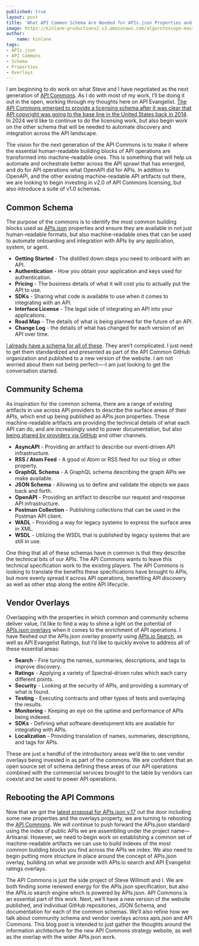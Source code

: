 ```yaml
---
published: true
layout: post
title: 'What API Common Schema Are Needed for APIs.json Properties and Overlays'
image: https://kinlane-productions2.s3.amazonaws.com/algorotoscope-master/bf-skinner-seatlle-shipping-mountain.jpg
author:
    name: kinlane
tags:
- APIs.json
- API Commons
- Schema
- Properties
- Overlays
---
```

I am beginning to do work on what Steve and I have negotiated as the next generation of [API Commons](http://apicommons.org/). As I do with most of my work, I’ll be doing it out in the open, working through my thoughts here on API Evangelist. [The API Commons emerged to provide a licensing schema after it was clear that API copyright was going to the base line in the United States back in 2014](https://apievangelist.com/2021/04/13/My-oracle-vs-google-api-copyright-journey/). In 2024 we’d like to continue to do the licensing work, but also begin work on the other schema that will be needed to automate discovery and integration across the API landscape. 

The vision for the next generation of the API Commons is to make it where the essential human-readable building blocks of API operations are transformed into machine-readable ones. This is something that will help us automate and orchestrate better across the API sprawl that has emerged, and do for API operations what OpenAPI did for APIs. In addition to OpenAPI, and the other existing machine-readable API artifacts out there, we are looking to begin investing in v2.0 of API Commons licensing, but also introduce a suite of v1.0 schemas.

## Common Schema
The purpose of the commons is to identify the most common building blocks used as [APIs.json](https://apisjson.org) properties and ensure they are available in not just human-readable formats, but also machine-readable ones that can be used to automate onboarding and integration with APIs by any application, system, or agent.

- **Getting Started** - The distilled down steps you need to onboard with an API. 
- **Authentication** - How you obtain your application and keys used for authentication.
- **Pricing** - The business details of what it will cost you to actually put the API to use.
- **SDKs** - Sharing what code is available to use when it comes to integrating with an API.
- **Interface License** - The legal side of integrating an API into your applications.
- **Road Map** - The details of what is being planned for the future of an API.
- **Change Log** - the details of what has changed for each version of an API over time.

[I already have a schema for all of these](https://github.com/api-search/developer-portal/tree/main/_data). They aren’t complicated. I just need to get them standardized and presented as part of the API Common GitHub organization and published to a new version of the website. I am not worried about them not being perfect—-I am just looking to get the conversation started.

## Community Schema
As inspiration for the common schema, there are a range of existing artifacts in use across API providers to describe the surface areas of their APIs, which end up being published as APIs.json properties. These machine-readable artifacts are providing the technical details of what each API can do, and are increasingly used to power documentation, but also [being shared by providers via GitHub](https://apievangelist.com/2024/03/31/using-github-to-manage-your-openapis/) and other channels.

- **AsyncAPI** - Providing an artifact to describe our event-driven API infrastructure.
- **RSS / Atom Feed** - A good ol Atom or RSS feed for our blog or other property.
- **GraphQL Schema** - A GraphQL schema describing the graph APIs we make available.
- **JSON Schema** - Allowing us to define and validate the objects we pass back and forth.
- **OpenAPI** - Providing an artifact to describe our request and response API infrastructure.
- **Postman Collection** - Publishing collections that can be used in the Postman API client.
- **WADL** - Providing a way for legacy systems to express the surface area in XML.
- **WSDL** - Utilizing the WSDL that is published by legacy systems that are still in use.

One thing that all of these schemas have in common is that they describe the technical bits of our APIs. The API Commons wants to leave this technical specification work to the existing players. The API Commons is looking to translate the benefits these specifications have brought to APIs, but more evenly spread it across API operations, benefiting API discovery as well as other stop along the entire API lifecycle.

## Vendor Overlays
Overlapping with the properties in which common and community schema deliver value, I’d like to find a way to shine a light on the potential of [APIs.json overlays](https://apisjson.org/2024/02/24/a-proposal-for-apis-json-version-017/) when it comes to the enrichment of API operations. I have fleshed out the APIs.json overlay property using [APIs.io Search](https://apis.io), as well as API Evangelist Ratings, but I’d like to quickly evolve to address all of these essential areas:

- **Search** - Fine tuning the names, summaries, descriptions, and tags to improve discovery.
- **Ratings** - Applying a variety of Spectral-driven rules which each carry different points.
- **Security** - Looking at the security of APIs, and providing a summary of what is found.
- **Testing** - Executing contracts and other types of tests and overlaying the results.
- **Monitoring** - Keeping an eye on the uptime and performance of APIs being indexed.
- **SDKs** - Defining what software development kits are available for integrating with APIs.
- **Localization** - Providing translation of names, summaries, descriptions, and tags for APIs.

These are just a handful of the introductory areas we’d like to see vendor overlays being invested in as part of the commons. We are confident that an open source set of schema defining these areas of our API operations combined with the commercial services brought to the table by vendors can coexist and be used to power API operations.

## Rebooting the API Commons
Now that we got the [latest proposal for APIs.json v.17](https://apisjson.org/2024/02/24/a-proposal-for-apis-json-version-017/) out the door including some new properties and the overlays property, we are turning to rebooting the [API Commons](http://apicommons.org/). We will continue to push forward the APIs.json standard using the index of public APIs we are assembling under the project name—Artisanal. However, we need to begin work on establishing a common set of machine-readable artifacts we can use to build indexes of the most common building blocks you find across the APIs we index. We also need to begin putting more structure in place around the concept of APIs.json overlay, building on what we provide with APIs.io search and API Evangelist ratings overlays. 

The API Commons is just the side project of Steve Willmott and I. We are both finding some renewed energy for the APIs.json specification, but also the APIs.io search engine which is powered by APIs.json. API Commons is an essential part of this work. Next, we’ll have a new version of the website published, and individual GitHub repositories, JSON Schema, and documentation for each of the common schemas. We’ll also refine how we talk about community schema and vendor overlays across apis.json and API Commons. This blog post is intended to just gather the thoughts around the information architecture for the new API Commons strategy website, as well as the overlap with the wider APIs.json work.